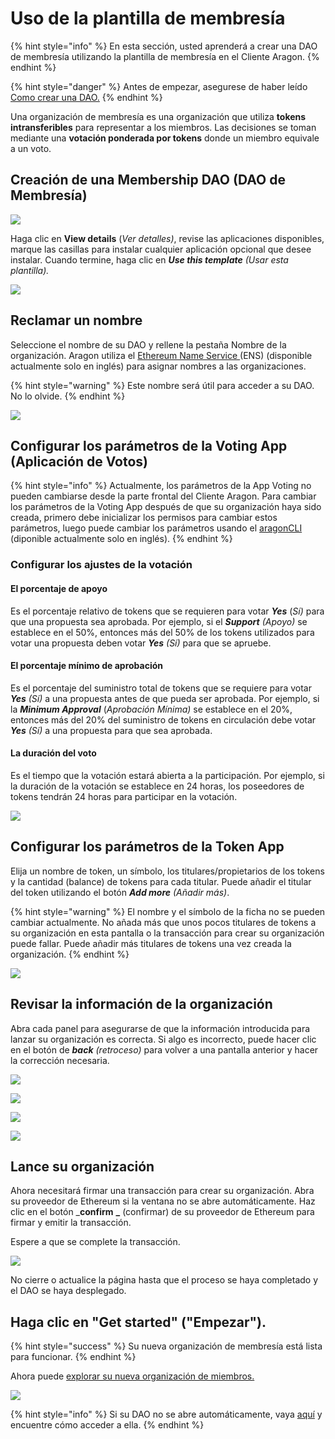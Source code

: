 # Uso de la plantilla de membresía

{% hint style="info" %}
En esta sección, usted aprenderá a crear una DAO de membresía utilizando la plantilla de membresía en el Cliente Aragon.
{% endhint %}

{% hint style="danger" %}
Antes de empezar, asegurese de haber leído [Como crear una DAO.](./)
{% endhint %}

Una organización de membresía es una organización que utiliza **tokens intransferibles** para representar a los miembros. Las decisiones se toman mediante una **votación ponderada por tokens** donde un miembro equivale a un voto.

## Creación de una Membership DAO (DAO de Membresía)

![](<../../../.gitbook/assets/Schermata 2022-02-10 alle 15.02.19.png>)

Haga clic en **View details** (_Ver detalles)_, revise las aplicaciones disponibles, marque las casillas para instalar cualquier aplicación opcional que desee instalar. Cuando termine, haga clic en _**Use this template** (Usar esta plantilla)._

![](<../../../.gitbook/assets/Schermata 2022-02-10 alle 15.03.48.png>)

## Reclamar un nombre

Seleccione el nombre de su DAO y rellene la pestaña Nombre de la organización. Aragon utiliza el [Ethereum Name Service ](https://ens.domains)(ENS) (disponible actualmente solo en inglés) para asignar nombres a las organizaciones.

{% hint style="warning" %}
Este nombre será útil para acceder a su DAO. No lo olvide.
{% endhint %}

![](<../../../.gitbook/assets/Schermata 2022-02-10 alle 15.06.23.png>)

## Configurar los parámetros de la Voting App (Aplicación de Votos)

{% hint style="info" %}
Actualmente, los parámetros de la App Voting no pueden cambiarse desde la parte frontal del Cliente Aragon. Para cambiar los parámetros de la Voting App después de que su organización haya sido creada, primero debe inicializar los permisos para cambiar estos parámetros, luego puede cambiar los parámetros usando el [aragonCLI ](https://hack.aragon.org/developers/tools/aragoncli)(diponible actualmente solo en inglés).
{% endhint %}

### Configurar los ajustes de la votación

#### El porcentaje de apoyo

Es el porcentaje relativo de tokens que se requieren para votar _**Yes**_ (_Sí)_ para que una propuesta sea aprobada. Por ejemplo, si el _**Support** (Apoyo)_ se establece en el 50%, entonces más del 50% de los tokens utilizados para votar una propuesta deben votar _**Yes** (Sí)_ para que se apruebe.

#### El porcentaje mínimo de aprobación

Es el porcentaje del suministro total de tokens que se requiere para votar _**Yes** (Sí)_ a una propuesta antes de que pueda ser aprobada. Por ejemplo, si la _**Minimum Approval**_ (_Aprobación Mínima)_ se establece en el 20%, entonces más del 20% del suministro de tokens en circulación debe votar _**Yes** (Sí)_ a una propuesta para que sea aprobada.

#### La duración del voto

Es el tiempo que la votación estará abierta a la participación. Por ejemplo, si la duración de la votación se establece en 24 horas, los poseedores de tokens tendrán 24 horas para participar en la votación.

![](<../../../.gitbook/assets/Schermata 2022-02-10 alle 15.08.36.png>)

## Configurar los parámetros de la Token App&#x20;

Elija un nombre de token, un símbolo, los titulares/propietarios de los tokens y la cantidad (balance) de tokens para cada titular. Puede añadir el titular del token utilizando el botón _**Add more** (Añadir más)_.

{% hint style="warning" %}
El nombre y el símbolo de la ficha no se pueden cambiar actualmente. No añada más que unos pocos titulares de tokens a su organización en esta pantalla o la transacción para crear su organización puede fallar. Puede añadir más titulares de tokens una vez creada la organización.
{% endhint %}

![](<../../../.gitbook/assets/Schermata 2022-02-10 alle 15.10.13.png>)

## Revisar la información de la organización

Abra cada panel para asegurarse de que la información introducida para lanzar su organización es correcta. Si algo es incorrecto, puede hacer clic en el botón de _**back** (retroceso)_ para volver a una pantalla anterior y hacer la corrección necesaria.

![](<../../../.gitbook/assets/Schermata 2022-02-10 alle 15.10.59.png>)

![](<../../../.gitbook/assets/Schermata 2022-02-10 alle 15.11.44.png>)

![](<../../../.gitbook/assets/Schermata 2022-02-10 alle 15.11.57.png>)

![](<../../../.gitbook/assets/Schermata 2022-02-10 alle 15.12.17.png>)

## Lance su organización

Ahora necesitará firmar una transacción para crear su organización. Abra su proveedor de Ethereum si la ventana no se abre automáticamente. Haz clic en el botón \_**confirm** **\_** (confirmar) de su proveedor de Ethereum para firmar y emitir la transacción.

Espere a que se complete la transacción.

![](https://d33v4339jhl8k0.cloudfront.net/docs/assets/5c98a4fe0428633d2cf3fcf7/images/5d8624d704286364bc8f650d/file-arEtXF8S0j.png)

No cierre o actualice la página hasta que el proceso se haya completado y el DAO se haya desplegado.

## Haga clic en "Get started" ("Empezar").

{% hint style="success" %}
Su nueva organización de membresía está lista para funcionar.
{% endhint %}

Ahora puede [explorar su nueva organización de miembros.](../explore-template-dao/)

![](<../../../.gitbook/assets/Schermata 2022-02-10 alle 15.17.04.png>)

{% hint style="info" %}
Si su DAO no se abre automáticamente, vaya [aquí](../../../faqs-preguntas-frecuentes/products/aragon-client/where-is-my-dao.md) y encuentre cómo acceder a ella.
{% endhint %}
